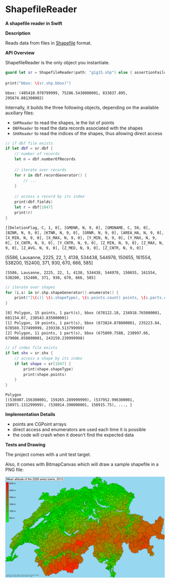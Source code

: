 # ShapefileReader
__A shapefile reader in Swift__

__Description__

Reads data from files in [Shapefile](https://en.wikipedia.org/wiki/Shapefile) format.

__API Overview__

ShapefileReader is the only object you instantiate.

```swift
guard let sr = ShapefileReader(path: "g1g15.shp") else { assertionFailure() }

print("bbox: \(sr.shp.bbox)")
```

    bbox: (485410.978799999, 75286.5438000001, 833837.895, 295674.081300002)

Internally, it builds the three following objects, depending on the available auxiliary files:
- `SHPReader` to read the shapes, ie the list of points
- `DBFReader` to read the data records associated with the shapes
- `SHXReader` to read the indices of the shapes, thus allowing direct access

```swift
// if dbf file exists
if let dbf = sr.dbf {
    // number of records
    let n = dbf.numberOfRecords
    
    // iterate over records
    for r in dbf.recordGenerator() {
        // ...
    }
    
    // access a record by its index
    print(dbf.fields)
    let r = dbf[1847]
    print(r)
}
```

    [[DeletionFlag, C, 1, 0], [GMDNR, N, 9, 0], [GMDNAME, C, 50, 0], [BZNR, N, 9, 0], [KTNR, N, 9, 0], [GRNR, N, 9, 0], [AREA_HA, N, 9, 0], [X_MIN, N, 9, 0], [X_MAX, N, 9, 0], [Y_MIN, N, 9, 0], [Y_MAX, N, 9, 0], [X_CNTR, N, 9, 0], [Y_CNTR, N, 9, 0], [Z_MIN, N, 9, 0], [Z_MAX, N, 9, 0], [Z_AVG, N, 9, 0], [Z_MED, N, 9, 0], [Z_CNTR, N, 9, 0]]
[5586, Lausanne, 2225, 22, 1, 4138, 534438, 544978, 150655, 161554, 538200, 152400, 371, 930, 670, 666, 585]

    [5586, Lausanne, 2225, 22, 1, 4138, 534438, 544978, 150655, 161554, 538200, 152400, 371, 930, 670, 666, 585]

```swift
// iterate over shapes
for (i,s) in sr.shp.shapeGenerator().enumerate() {
    print("[\(i)] \(s.shapeType), \(s.points.count) points, \(s.parts.count) part(s), bbox \(s.bbox)")
}
```

    [0] Polygon, 15 points, 1 part(s), bbox (678122.18, 234918.765000001, 681154.07, 238543.835000001)
    [1] Polygon, 19 points, 1 part(s), bbox (673824.878800001, 235223.84, 678569.727499999, 239338.513799999)
    [2] Polygon, 11 points, 1 part(s), bbox (675809.7588, 238997.66, 679006.858800001, 243159.239999998)

```swift
// if index file exists
if let shx = sr.shx {
    // access a shape by its index
    if let shape = sr[1847] {
        print(shape.shapeType)
        print(shape.points)
    }
}
```

    Polygon
    [(536987.156300001, 159265.289999999), (537952.996300001, 158971.131299999), (538014.390000001, 158915.75), ..., ]

__Implementation Details__

- points are CGPoint arrays
- direct access and enumerators are used each time it is possible
- the code will crash when it doesn't find the expected data

__Tests and Drawing__

The project comes with a unit test target.

Also, it comes with BitmapCanvas which will draw a sample shapefile in a PNG file:

<a href="img/switzerland.png"><img src="img/switzerland.png" width="890" alt="Switzerland Shapefile" /></a>
